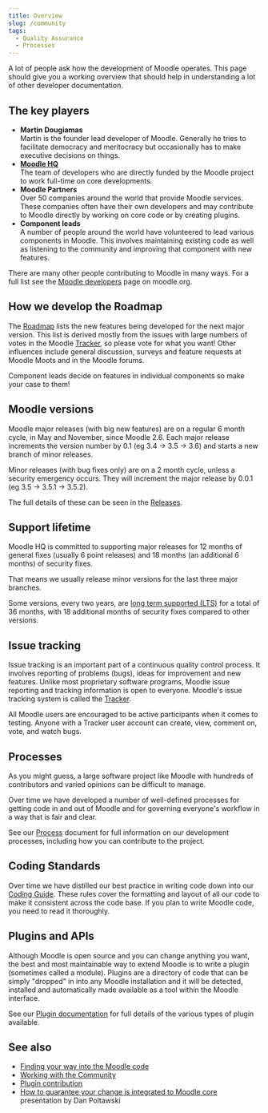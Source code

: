 ```yaml
---
title: Overview
slug: /community
tags:
  - Quality Assurance
  - Processes
---
```


A lot of people ask how the development of Moodle operates. This page should give you a working overview that should help in understanding a lot of other developer documentation.

## The key players

- **Martin Dougiamas**<br/>
Martin is the founder lead developer of Moodle. Generally he tries to facilitate democracy and meritocracy but occasionally has to make executive decisions on things.
- **[Moodle HQ](https://moodle.com/careers/)**<br />
The team of developers who are directly funded by the Moodle project to work full-time on core developments.
- **Moodle Partners**<br />
Over 50 companies around the world that provide Moodle services. These companies often have their own developers and may contribute to Moodle directly by working on core code or by creating plugins.
- **Component leads**<br />
 A number of people around the world have volunteered to lead various components in Moodle. This involves maintaining existing code as well as listening to the community and improving that component with new features.

There are many other people contributing to Moodle in many ways. For a full list see the [Moodle developers](http://moodle.org/dev/) page on moodle.org.

## How we develop the Roadmap

The [Roadmap](./roadmap.md) lists the new features being developed for the next major version. This list is derived mostly from the issues with large numbers of votes in the Moodle [Tracker](https://docs.moodle.org/dev/Tracker), so please vote for what you want!  Other influences include general discussion, surveys and feature requests at Moodle Moots and in the Moodle forums.

Component leads decide on features in individual components so make your case to them!

## Moodle versions

Moodle major releases (with big new features) are on a regular 6 month cycle, in  May and November, since Moodle 2.6. Each major release increments the version number by 0.1 (eg 3.4 -> 3.5 -> 3.6) and starts a new branch of minor releases.

Minor releases (with bug fixes only) are on a 2 month cycle, unless a security emergency occurs. They will increment the major release by 0.0.1 (eg 3.5 -> 3.5.1 -> 3.5.2).

The full details of these can be seen in the [Releases](/general/releases).

## Support lifetime

Moodle HQ is committed to supporting major releases for 12 months of general fixes (usually 6 point releases) and 18 months (an additional 6 months) of security fixes.

That means we usually release minor versions for the last three major branches.

Some versions, every two years, are [long term supported (LTS)](https://en.wikipedia.org/wiki/Long-term_support) for a total of 36 months, with 18 additional months of security fixes compared to other versions.

## Issue tracking

Issue tracking is an important part of a continuous quality control process. It involves reporting of problems (bugs), ideas for improvement and new features. Unlike most proprietary software programs, Moodle issue reporting and tracking information is open to everyone. Moodle's issue tracking system is called the [Tracker](http://tracker.moodle.org/).

All Moodle users are encouraged to be active participants when it comes to testing. Anyone with a Tracker user account can create, view, comment on, vote, and watch bugs.

## Processes

As you might guess, a large software project like Moodle with hundreds of contributors and varied opinions can be difficult to manage.

Over time we have developed a number of well-defined processes for getting code in and out of Moodle and for governing everyone's workflow in a way that is fair and clear.

See our [Process](./development/process.md) document for full information on our development processes, including how you can contribute to the project.

## Coding Standards

Over time we have distilled our best practice in writing code down into our [Coding Guide](/general/development/policies).  These rules cover the formatting and layout of all our code to make it consistent across the code base. If you plan to write Moodle code, you need to read it thoroughly.

## Plugins and APIs

Although Moodle is open source and you can change anything you want, the best and most maintainable way to extend Moodle is to write a plugin (sometimes called a module). Plugins are a directory of code that can be simply "dropped" in into any Moodle installation and it will be detected, installed and automatically made available as a tool within the Moodle interface.

See our [Plugin documentation](https://docs.moodle.org/dev/Plugins) for full details of the various types of plugin available.

## See also

- [Finding your way into the Moodle code](https://docs.moodle.org/dev/Finding_your_way_into_the_Moodle_code)
- [Working with the Community](https://docs.moodle.org/dev/Working_with_the_Community)
- [Plugin contribution](https://docs.moodle.org/dev/Plugin_contribution)
- [How to guarantee your change is integrated to Moodle core](http://www.slideshare.net/poltawski/how-to-guarantee-your-change-is-integrated-to-moodle-core) presentation by Dan Poltawski
